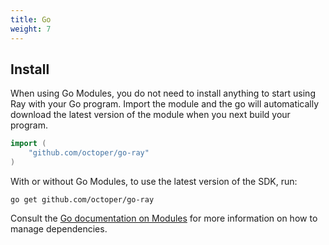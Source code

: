```yaml
---
title: Go
weight: 7
---
```




## Install

When using Go Modules, you do not need to install anything to start using Ray with your Go program. Import the module
and the go will automatically download the latest version of the module when you next build your program.

```go
import (
    "github.com/octoper/go-ray"
)
```

With or without Go Modules, to use the latest version of the SDK, run:

`go get github.com/octoper/go-ray`

Consult the [Go documentation on Modules](https://github.com/golang/go/wiki/Modules#how-to-upgrade-and-downgrade-dependencies) for more information on how to manage dependencies.